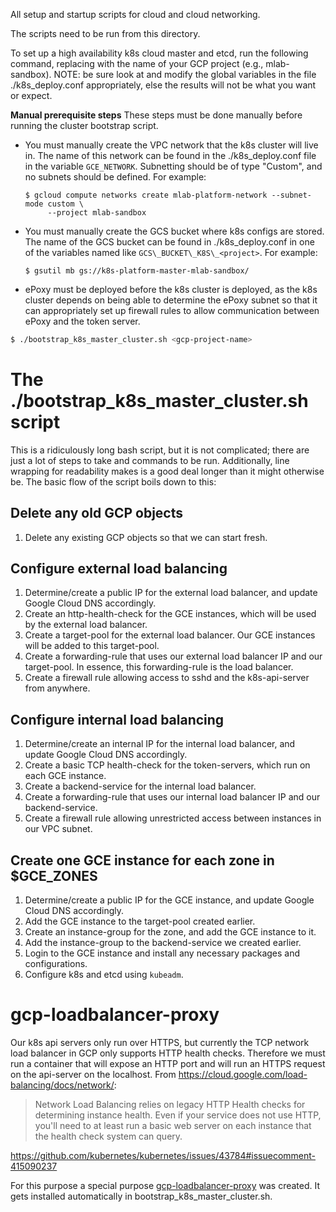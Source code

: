 All setup and startup scripts for cloud and cloud networking.

The scripts need to be run from this directory.

To set up a high availability k8s cloud master and etcd, run the following
command, replacing <gcp-project-name> with the name of your GCP project (e.g.,
mlab-sandbox). NOTE: be sure look at and modify the global variables in the
file ./k8s\_deploy.conf appropriately, else the results will not be what you
want or expect.

**Manual prerequisite steps**
These steps must be done manually before running the cluster bootstrap script.
* You must manually create the VPC network that the k8s cluster will live in.
  The name of this network can be found in the ./k8s\_deploy.conf file in the
  variable `GCE_NETWORK`. Subnetting should be of type "Custom", and no subnets
  should be defined. For example:
  ```
  $ gcloud compute networks create mlab-platform-network --subnet-mode custom \
       --project mlab-sandbox
  ```
* You must manually create the GCS bucket where k8s configs are stored. The
  name of the GCS bucket can be found in ./k8s\_deploy.conf in one of the
  variables named like `GCS\_BUCKET\_K8S\_<project>`. For example:
  ```
  $ gsutil mb gs://k8s-platform-master-mlab-sandbox/
  ```
* ePoxy must be deployed before the k8s cluster is deployed, as the k8s cluster
  depends on being able to determine the ePoxy subnet so that it can
  appropriately set up firewall rules to allow communication between ePoxy
  and the token server.

```bash
$ ./bootstrap_k8s_master_cluster.sh <gcp-project-name>
```

# The ./bootstrap\_k8s\_master\_cluster.sh script
This is a ridiculously long bash script, but it is not complicated; there are
just a lot of steps to take and commands to be run. Additionally, line wrapping
for readability makes is a good deal longer than it might otherwise be.  The
basic flow of the script boils down to this:

## Delete any old GCP objects
1. Delete any existing GCP objects so that we can start fresh.

## Configure external load balancing
1. Determine/create a public IP for the external load balancer, and update
   Google Cloud DNS accordingly.
2. Create an http-health-check for the GCE instances, which will be used by the
   external load balancer.
3. Create a target-pool for the external load balancer. Our GCE instances will
   be added to this target-pool.
4. Create a forwarding-rule that uses our external load balancer IP and our
   target-pool. In essence, this forwarding-rule is the load balancer.
5. Create a firewall rule allowing access to sshd and the k8s-api-server from
   anywhere.
 
## Configure internal load balancing
1. Determine/create an internal IP for the internal load balancer, and update
   Google Cloud DNS accordingly.
2. Create a basic TCP health-check for the token-servers, which run on each GCE
   instance.
3. Create a backend-service for the internal load balancer.
4. Create a forwarding-rule that uses our internal load balancer IP and our
   backend-service.
5. Create a firewall rule allowing unrestricted access between instances in our
   VPC subnet.

## Create one GCE instance for each zone in $GCE\_ZONES
1. Determine/create a public IP for the GCE instance, and update Google Cloud
   DNS accordingly.
2. Add the GCE instance to the target-pool created earlier.
3. Create an instance-group for the zone, and add the GCE instance to it.
4. Add the instance-group to the backend-service we created earlier.
5. Login to the GCE instance and install any necessary packages and
   configurations.
6. Configure k8s and etcd using `kubeadm`.

# gcp-loadbalancer-proxy
Our k8s api servers only run over HTTPS, but currently the TCP network load
balancer in GCP only supports HTTP health checks. Therefore we must run a
container that will expose an HTTP port and will run an HTTPS request on the
api-server on the localhost. From
https://cloud.google.com/load-balancing/docs/network/:

> Network Load Balancing relies on legacy HTTP Health checks for determining
> instance health. Even if your service does not use HTTP, you'll need to at least
> run a basic web server on each instance that the health check system can
> query.

https://github.com/kubernetes/kubernetes/issues/43784#issuecomment-415090237

For this purpose a special purpose
[gcp-loadbalancer-proxy](https://github.com/m-lab/gcp-loadbalancer-proxy) was
created. It gets installed automatically in bootstrap\_k8s\_master\_cluster.sh.
